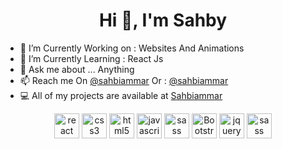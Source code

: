 <h1 align="center">Hi 👋, I'm Sahby</h1>
  
- 🔭 I’m Currently Working on : Websites And Animations
- 🌱 I’m Currently Learning : React Js  
- 💬 Ask me about ... Anything
- 📫 Reach me On [@sahbiammar](https://www.instagram.com/sahbiammar/)
            Or : [@sahbiammar](https://www.facebook.com/sahbi.ammar.50/)
- 💻 All of my projects are available at [Sahbiammar](https://github.com/sahbiammar?tab=repositories)

<p align="center">  <img src=https://devicons.github.io/devicon/devicon.git/icons/react/react-original-wordmark.svg alt=react width="40" height="40"/> <img src=https://devicons.github.io/devicon/devicon.git/icons/css3/css3-original-wordmark.svg alt=css3 width="40" height="40"/> <img src=https://devicons.github.io/devicon/devicon.git/icons/html5/html5-original-wordmark.svg alt=html5 width="40" height="40"/> <img src=https://devicons.github.io/devicon/devicon.git/icons/javascript/javascript-original.svg alt=javascript width="40" height="40"/>  <img src=https://devicons.github.io/devicon/devicon.git/icons/sass/sass-original.svg alt=sass width="40" height="40"/>  <img src=https://commons.bmstu.wiki/images/b/b8/Bootstrap.png alt=Bootstrap width="40" height="40"/> 
 <img src=https://icon-library.com/images/jquery-icon-png/jquery-icon-png-18.jpg alt=jquery width="40" height="40"/> 
<img src=https://devicons.github.io/devicon/devicon.git/icons/sass/sass-original.svg alt=sass width="40" height="40"/> 
</p>
